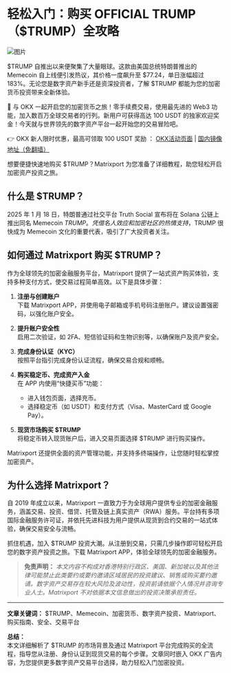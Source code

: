 # 轻松入门：购买 OFFICIAL TRUMP（$TRUMP）全攻略

![图片](https://www.jmhbdh.com/wp-content/img/4580103628.webp)

$TRUMP 自推出以来便聚集了大量眼球。这款由美国总统特朗普推出的 Memecoin 自上线便引发热议，其价格一度飙升至 $77.24，单日涨幅超过 183%。无论您是数字资产新手还是资深投资者，了解 $TRUMP 都能为您的加密货币投资带来全新体验。

🚀 与 OKX 一起开启您的加密货币之旅！零手续费交易，使用最先进的 Web3 功能，加入数百万全球交易者的行列。新用户可获得高达 100 USDT 的独家欢迎奖金！今天就与世界领先的数字资产平台一起开始您的交易冒险吧。

👉 OKX 新人限时优惠，最高可领取 100 USDT 奖励 ： [OKX活动页面](https://bit.ly/OKXe) | [国内镜像地址（免翻墙）](https://bit.ly/okX)

想要便捷快速地购买 $TRUMP？Matrixport 为您准备了详细教程，助您轻松开启加密资产投资之旅。

## 什么是 $TRUMP？

2025 年 1 月 18 日，特朗普通过社交平台 Truth Social 宣布将在 Solana 公链上推出同名 Memecoin $TRUMP。凭借名人效应和加密社区的热情支持，$TRUMP 很快成为 Memecoin 文化的重要代表，吸引了广大投资者关注。

## 如何通过 Matrixport 购买 $TRUMP？

作为全球领先的加密金融服务平台，Matrixport 提供了一站式资产购买体验，支持多种支付方式，使交易过程简单高效。以下是具体步骤：

1. **注册与创建账户**  
   下载 Matrixport APP，并使用电子邮箱或手机号码注册账户。建议设置强密码，以强化账户安全。

2. **提升账户安全性**  
   启用二次验证，如 2FA、短信验证码和生物识别等，以确保账户及资产安全。

3. **完成身份认证（KYC）**  
   按照平台指引完成身份认证流程，确保交易合规和顺畅。

4. **购买稳定币、完成资产入金**  
   在 APP 内使用“快捷买币”功能：  
   - 进入钱包页面，选择充币。  
   - 选择稳定币（如 USDT）和支付方式（Visa、MasterCard 或 Google Pay）。

5. **现货市场购买 $TRUMP**  
   将稳定币转入现货账户后，进入交易页面选择 $TRUMP 进行购买操作。

Matrixport 还提供全面的资产管理功能，并支持多终端操作，让您随时轻松掌控加密资产。

## 为什么选择 Matrixport？

自 2019 年成立以来，Matrixport 一直致力于为全球用户提供专业的加密金融服务，涵盖交易、投资、借贷、托管及链上真实资产（RWA）服务。平台持有多项国际金融服务许可证，并依托先进科技为用户提供从现货到合约交易的一站式体验，确保交易安全与流畅。

抓住机遇，加入 $TRUMP 投资大潮。从注册到交易，只需几步操作即可轻松开启您的数字资产投资之旅。下载 Matrixport APP，体验全球领先的加密金融服务。

> **免责声明：** *本文内容不构成对香港特别行政区、美国、新加坡以及其他法律可能禁止此类要约或要约邀请区域居民的投资建议、销售或购买要约邀请。数字资产交易存在较大风险及波动性，投资前请依据个人情况并咨询专业人士。Matrixport 不对依据本文信息做出的投资决策承担责任。*

---

**文章关键词：** $TRUMP、Memecoin、加密货币、数字资产投资、Matrixport、购买指南、安全、交易平台

**总结：**  
本文详细解析了 $TRUMP 的市场背景及通过 Matrixport 平台完成购买的全流程，指导您从注册、身份认证到现货交易的每个步骤。文章同时嵌入 OKX 广告内容，为您提供更多数字资产交易平台选择，助力轻松入门加密投资。